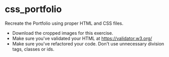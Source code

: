 # css_portfolio
Recreate the Portfolio using proper HTML and CSS files. 

- Download the cropped images for this exercise.
- Make sure you've validated your HTML at https://validator.w3.org/
- Make sure you've refactored your code. Don't use unnecessary division tags, classes or ids.